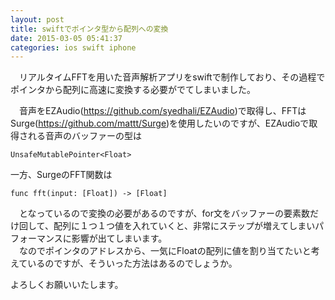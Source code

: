 ```yaml
---
layout: post
title: swiftでポインタ型から配列への変換
date: 2015-03-05 05:41:37
categories: ios swift iphone
---
```

<p>　リアルタイムFFTを用いた音声解析アプリをswiftで制作しており、その過程でポインタから配列に高速に変換する必要がでてしまいました。</p>

<p>　音声をEZAudio(<a href="https://github.com/syedhali/EZAudio">https://github.com/syedhali/EZAudio</a>)で取得し、FFTはSurge(<a href="https://github.com/mattt/Surge">https://github.com/mattt/Surge</a>)を使用したいのですが、EZAudioで取得される音声のバッファーの型は</p>

<pre><code>UnsafeMutablePointer&lt;Float&gt;
</code></pre>

<p>一方、SurgeのFFT関数は</p>

<pre><code>func fft(input: [Float]) -&gt; [Float]
</code></pre>

<p>　となっているので変換の必要があるのですが、for文をバッファーの要素数だけ回して、配列に１つ１つ値を入れていくと、非常にステップが増えてしまいパフォーマンスに影響が出てしまいます。<br>
　なのでポインタのアドレスから、一気にFloatの配列に値を割り当てたいと考えているのですが、そういった方法はあるのでしょうか。</p>

<p>よろしくお願いいたします。</p>
